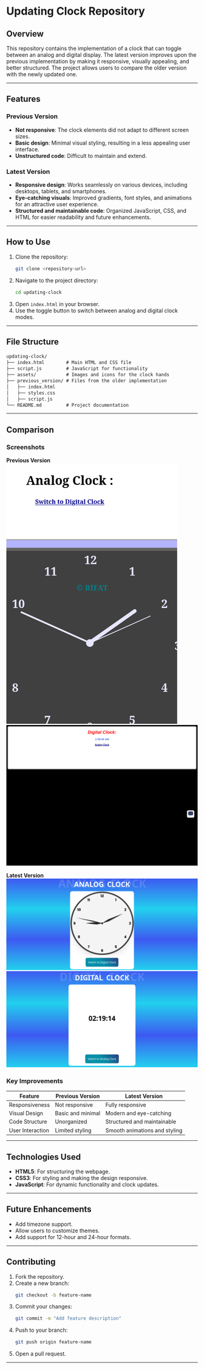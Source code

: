# Updating Clock Repository

## Overview
This repository contains the implementation of a clock that can toggle between an analog and digital display. The latest version improves upon the previous implementation by making it responsive, visually appealing, and better structured. The project allows users to compare the older version with the newly updated one.

---

## Features
### Previous Version
- **Not responsive**: The clock elements did not adapt to different screen sizes.
- **Basic design**: Minimal visual styling, resulting in a less appealing user interface.
- **Unstructured code**: Difficult to maintain and extend.

### Latest Version
- **Responsive design**: Works seamlessly on various devices, including desktops, tablets, and smartphones.
- **Eye-catching visuals**: Improved gradients, font styles, and animations for an attractive user experience.
- **Structured and maintainable code**: Organized JavaScript, CSS, and HTML for easier readability and future enhancements.

---

## How to Use
1. Clone the repository:
   ```bash
   git clone <repository-url>
   ```
2. Navigate to the project directory:
   ```bash
   cd updating-clock
   ```
3. Open `index.html` in your browser.
4. Use the toggle button to switch between analog and digital clock modes.

---

## File Structure
```
updating-clock/
├── index.html        # Main HTML and CSS file
├── script.js         # JavaScript for functionality
├── assets/           # Images and icons for the clock hands
├── previous_version/ # Files from the older implementation
│   ├── index.html
│   ├── styles.css
│   ├── script.js
└── README.md         # Project documentation
```

---

## Comparison
### Screenshots
**Previous Version**
![Previous Version](./assest/previousAnalog.png)
![Previous Version](./assest/previousDigital.png)

**Latest Version**
![Latest Version](./assest/screenshot.png)
![Latest Version](./assest/Digital.png)

### Key Improvements
| Feature                | Previous Version           | Latest Version            |
|------------------------|----------------------------|---------------------------|
| Responsiveness         | Not responsive            | Fully responsive          |
| Visual Design          | Basic and minimal         | Modern and eye-catching   |
| Code Structure         | Unorganized               | Structured and maintainable|
| User Interaction       | Limited styling           | Smooth animations and styling |

---

## Technologies Used
- **HTML5**: For structuring the webpage.
- **CSS3**: For styling and making the design responsive.
- **JavaScript**: For dynamic functionality and clock updates.

---

## Future Enhancements
- Add timezone support.
- Allow users to customize themes.
- Add support for 12-hour and 24-hour formats.

---

## Contributing
1. Fork the repository.
2. Create a new branch:
   ```bash
   git checkout -b feature-name
   ```
3. Commit your changes:
   ```bash
   git commit -m "Add feature description"
   ```
4. Push to your branch:
   ```bash
   git push origin feature-name
   ```
5. Open a pull request.

---
